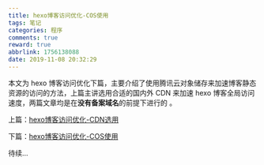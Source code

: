 ```yaml
---
title: hexo博客访问优化-COS使用
tags: 笔记
categories: 程序
comments: true
reward: true
abbrlink: 1756138088
date: 2019-11-08 20:32:29
---
```


本文为 hexo 博客访问优化下篇，主要介绍了使用腾讯云对象储存来加速博客静态资源的访问的方法，上篇主讲选用合适的国内外 CDN 来加速 hexo 博客全局访问速度，两篇文章均是在**没有备案域名**的前提下进行的 。

<!-- more -->

上篇：[hexo博客访问优化-CDN选用](/post/60859300/)

下篇：[hexo博客访问优化-COS使用](#)

待续...